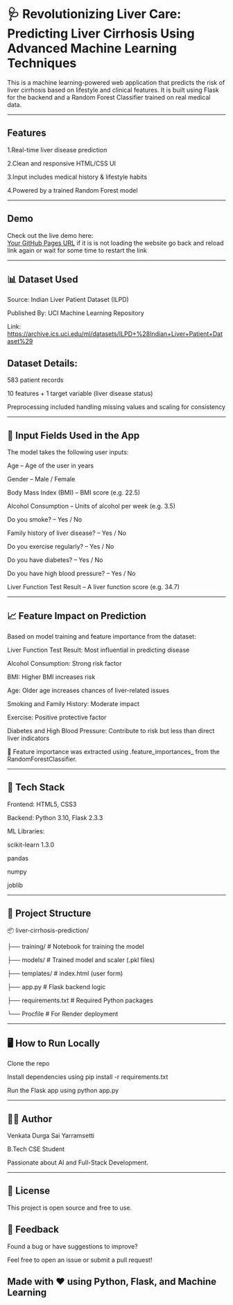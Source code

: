 # 🩺 Revolutionizing Liver Care: Predicting Liver Cirrhosis Using Advanced Machine Learning Techniques

This is a machine learning-powered web application that predicts the risk of liver cirrhosis based on lifestyle and clinical features. 
It is built using Flask for the backend and a Random Forest Classifier trained on real medical data.

---

## Features

1.Real-time liver disease prediction

2.Clean and responsive HTML/CSS UI

3.Input includes medical history & lifestyle habits

4.Powered by a trained Random Forest model


---

## Demo

Check out the live demo here:  
[Your GitHub Pages URL](https://liver-cirrhosis-prediction-1.onrender.com)
if it is is not loading the website go back and reload link again or wait for some time to restart the link

---

## 📊 Dataset Used


Source: Indian Liver Patient Dataset (ILPD)

Published By: UCI Machine Learning Repository

Link: https://archive.ics.uci.edu/ml/datasets/ILPD+%28Indian+Liver+Patient+Dataset%29

## Dataset Details:

583 patient records

10 features + 1 target variable (liver disease status)

Preprocessing included handling missing values and scaling for consistency

---
## 🧾 Input Fields Used in the App
The model takes the following user inputs:

Age – Age of the user in years

Gender – Male / Female

Body Mass Index (BMI) – BMI score (e.g. 22.5)

Alcohol Consumption – Units of alcohol per week (e.g. 3.5)

Do you smoke? – Yes / No

Family history of liver disease? – Yes / No

Do you exercise regularly? – Yes / No

Do you have diabetes? – Yes / No

Do you have high blood pressure? – Yes / No

Liver Function Test Result – A liver function score (e.g. 34.7)

---

## 📈 Feature Impact on Prediction
Based on model training and feature importance from the dataset:

Liver Function Test Result: Most influential in predicting disease

Alcohol Consumption: Strong risk factor

BMI: Higher BMI increases risk

Age: Older age increases chances of liver-related issues

Smoking and Family History: Moderate impact

Exercise: Positive protective factor

Diabetes and High Blood Pressure: Contribute to risk but less than direct liver indicators

🧠 Feature importance was extracted using .feature_importances_ from the RandomForestClassifier.

---
## 🧰 Tech Stack
Frontend: HTML5, CSS3

Backend: Python 3.10, Flask 2.3.3

ML Libraries:

scikit-learn 1.3.0

pandas

numpy

joblib

---

## 📁 Project Structure

📦 liver-cirrhosis-prediction/

├── training/               # Notebook for training the model

├── models/                 # Trained model and scaler (.pkl files)

├── templates/              # index.html (user form)

├── app.py                  # Flask backend logic

├── requirements.txt        # Required Python packages

└── Procfile                # For Render deployment


---


## 🖥️ How to Run Locally

Clone the repo

Install dependencies using pip install -r requirements.txt

Run the Flask app using python app.py

---


## 👨‍💻 Author
Venkata Durga Sai Yarramsetti

B.Tech CSE Student

Passionate about AI and Full-Stack Development.


---
 ## 📄 License
This project is open source and free to use.

## 💬 Feedback
Found a bug or have suggestions to improve?

Feel free to open an issue or submit a pull request!


## Made with ❤️ using Python, Flask, and Machine Learning



